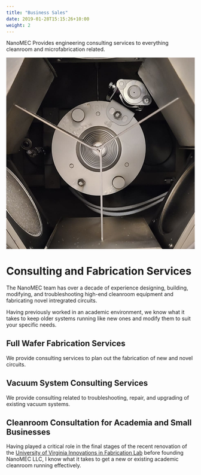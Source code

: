 ```yaml
---
title: "Business Sales"
date: 2019-01-28T15:15:26+10:00
weight: 2
---
```


NanoMEC Provides engineering consulting services to everything cleanroom and microfabrication related.

![Accounting Services](/images/krion.jpg)

# Consulting and Fabrication Services

The NanoMEC team has over a decade of experience designing, building, modifying, and troubleshooting high-end cleanroom equipment and fabricating novel intregrated circuits.

Having previously worked in an academic environment, we know what it takes to keep older systems running like new ones and modify them to suit your specific needs.

## Full Wafer Fabrication Services

We provide consulting services to plan out the fabrication of new and novel circuits.

## Vacuum System Consulting Services

We provide consulting related to troubleshooting, repair, and upgrading of existing vacuum systems.

## Cleanroom Consultation for Academia and Small Businesses

Having played a critical role in the final stages of the recent renovation of the <a href="https://engineering.virginia.edu/research/facilities/ifab">University of Virginia Innovations in Fabrication Lab</a> before founding NanoMEC LLC, I know what it takes to get a new or existing academic cleanroom running effectively.